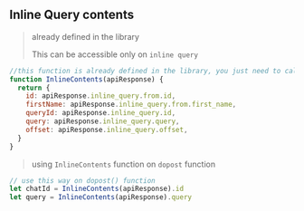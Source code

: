 ## Inline Query contents

> already defined in the library
>
> This can be accessible only on `inline query`

```js
//this function is already defined in the library, you just need to call it on doPost function
function InlineContents(apiResponse) {
  return {
    id: apiResponse.inline_query.from.id,
    firstName: apiResponse.inline_query.from.first_name,
    queryId: apiResponse.inline_query.id,
    query: apiResponse.inline_query.query,
    offset: apiResponse.inline_query.offset,
  }
}
```

> using `InlineContents` function on `dopost` function

```js
// use this way on dopost() function
let chatId = InlineContents(apiResponse).id
let query = InlineContents(apiResponse).query
```
